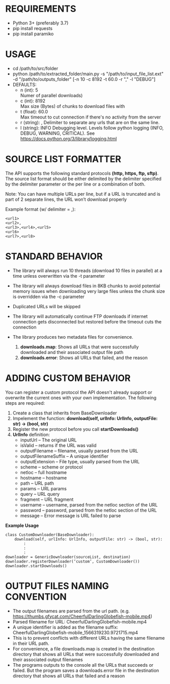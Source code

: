 # REQUIREMENTS
- Python 3+ (preferably 3.7)
- pip install requests
- pip install paramiko

# USAGE
- cd /path/to/src/folder
- python /path/to/extracted_folder/main.py -s "/path/to/input_file_list.ext" -d "/path/to/outputs_folder" [-n 10 -c 8192 -t 60.0 -r "," -l "DEBUG"]
- DEFAULTS:  
    - n (int): 5  
    Numer of parallel downloads)
    - c (int): 8192  
    Max size (Bytes) of chunks to download files with  
    - t (float): 60.0  
    Max timeout to cut connection if there's no activity from the server
    - r (string): ,
    Delimiter to separate any urls that are on the same line.
    - l (string): INFO
    Debugging level.  Levels follow python logging (INFO, DEBUG, WARNING, CRITICAL).  See https://docs.python.org/3/library/logging.html  

# SOURCE LIST FORMATTER
The API supports the following standard protocols **(http, https, ftp, sftp)**. The source list format should be either delimited by the delimiter specified by the delimiter parameter or the per line or a combination of both.  

Note: You can have multiple URLs per line, but if a URL is truncated and is part of 2 separate lines, the URL won’t download properly  

Example format (w/ delimiter = ,):
```
<url1>
<url2>,
<url3>,<url4>,<url5>
<url6>
<url7>,<url8>
```

# STANDARD BEHAVIOR  
- The library will always run 10 threads (download 10 files in parallel) at a time unless overwritten via the -t parameter  

- The library will always download files in 8KB chunks to avoid potential memory issues when downloading very large files unless the chunk size is overridden via the -c parameter
- Duplicated URLs will be skipped  

- The library will automatically continue FTP downloads if internet connection gets disconnected but restored before the timeout cuts the connection  

- The library produces two metadata files for convenience.
    1. **downloads.map**: Shows all URLs that were successfully downloaded and their associated output file path
    2. **downloads.error**: Shows all URLs that failed, and the reason

# ADDING CUSTOM BEHAVIOR
You can register a custom protocol the API doesn't already support or overwrite the current ones with your own implementation.  The following steps are required:  
1. Create a class that inherits from BaseDownloader
2. Impelement the function: **download(self, urlInfo: UrlInfo, outputFile: str) -> (bool, str)**
3. Register the new protocol before you call **startDownloads()**
4. **UrlInfo** definition:  
    - inputUrl – The original URL  
    - isValid – returns if the URL was valid  
    - outputFilename – filename, usually parsed from the URL  
    - outputFilenameSuffix – A unique identifier  
    - outputExtension – File type, usually parsed from the URL  
    - scheme – scheme or protocol  
    - netloc – full hostname  
    - hostname – hostname  
    - path – URL path  
    - params – URL params  
    - query – URL query  
    - fragment – URL fragment  
    - username – username, parsed from the netloc section of the URL  
    - password – password, parsed from the netloc section of the URL  
    - message – Error message is URL failed to parse  

**Example Usage**  
```
class CustomDownloader(BaseDownloader):
    download(self, urlInfo: UrlInfo, outputFile: str) -> (bool, str):
        :  
        : 
        :
downloader = GenericDownloader(sourceList, destination)
downloader.registerDownloader(‘custom’, CustomDownloader())
downloader.startDownloads()
```  

# OUTPUT FILES NAMING CONVENTION
- The output filenames are parsed from the url path. (e.g. https://thumbs.gfycat.com/CheerfulDarlingGlobefish-mobile.mp4)  
- Parsed filename for URL: CheerfulDarlingGlobefish-mobile.mp4  
- A unique identifier is added as the filename suffix: CheerfulDarlingGlobefish-mobile_1566319230.9721715.mp4  
- This is to prevent conflicts with different URLs having the same filename in their URL path.  
- For convenience, a file downloads.map is created in the destination directory that shows all URLs that were successfully downloaded and their associated output filenames  
- The programs outputs to the console all the URLs that succeeds or failed. But the program saves a downloads.error file in the destination directory that shows all URLs that failed and a reason